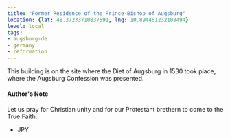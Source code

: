 ```yaml
---
title: "Former Residence of the Prince-Bishop of Augsburg"
location: {lat: 48.37233710837591, lng: 10.894461232108494}
level: local
tags:
- augsburg-de
- germany
- reformation
---
```


This building is on the site where the Diet of Augsburg in 1530 took place, where the Augsburg Confession was presented.

#### Author's Note

Let us pray for Christian unity and for our Protestant brethern to come to the True Faith.

- JPY
